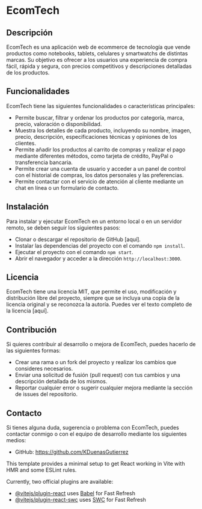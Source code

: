 # EcomTech

## Descripción

EcomTech es una aplicación web de ecommerce de tecnología que vende productos como notebooks, tablets, celulares y smartwatchs de distintas marcas. Su objetivo es ofrecer a los usuarios una experiencia de compra fácil, rápida y segura, con precios competitivos y descripciones detalladas de los productos.

## Funcionalidades

EcomTech tiene las siguientes funcionalidades o características principales:

- Permite buscar, filtrar y ordenar los productos por categoría, marca, precio, valoración o disponibilidad.
- Muestra los detalles de cada producto, incluyendo su nombre, imagen, precio, descripción, especificaciones técnicas y opiniones de los clientes.
- Permite añadir los productos al carrito de compras y realizar el pago mediante diferentes métodos, como tarjeta de crédito, PayPal o transferencia bancaria.
- Permite crear una cuenta de usuario y acceder a un panel de control con el historial de compras, los datos personales y las preferencias.
- Permite contactar con el servicio de atención al cliente mediante un chat en línea o un formulario de contacto.

## Instalación

Para instalar y ejecutar EcomTech en un entorno local o en un servidor remoto, se deben seguir los siguientes pasos:

- Clonar o descargar el repositorio de GitHub [aquí].
- Instalar las dependencias del proyecto con el comando `npm install`.
- Ejecutar el proyecto con el comando `npm start`.
- Abrir el navegador y acceder a la dirección `http://localhost:3000`.

## Licencia

EcomTech tiene una licencia MIT, que permite el uso, modificación y distribución libre del proyecto, siempre que se incluya una copia de la licencia original y se reconozca la autoría. Puedes ver el texto completo de la licencia [aquí].

## Contribución

Si quieres contribuir al desarrollo o mejora de EcomTech, puedes hacerlo de las siguientes formas:

- Crear una rama o un fork del proyecto y realizar los cambios que consideres necesarios.
- Enviar una solicitud de fusión (pull request) con tus cambios y una descripción detallada de los mismos.
- Reportar cualquier error o sugerir cualquier mejora mediante la sección de issues del repositorio.

## Contacto

Si tienes alguna duda, sugerencia o problema con EcomTech, puedes contactar conmigo o con el equipo de desarrollo mediante los siguientes medios:

- GitHub: https://github.com/KDuenasGutierrez


This template provides a minimal setup to get React working in Vite with HMR and some ESLint rules.

Currently, two official plugins are available:

- [@vitejs/plugin-react](https://github.com/vitejs/vite-plugin-react/blob/main/packages/plugin-react/README.md) uses [Babel](https://babeljs.io/) for Fast Refresh
- [@vitejs/plugin-react-swc](https://github.com/vitejs/vite-plugin-react-swc) uses [SWC](https://swc.rs/) for Fast Refresh
